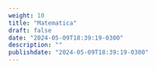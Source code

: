 ```yaml
---
weight: 10
title: "Matematica"
draft: false
date: "2024-05-09T18:39:19-0300"
description: ""
publishdate: "2024-05-09T18:39:19-0300"
---
```

